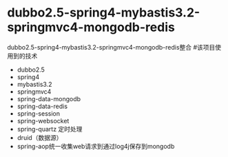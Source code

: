 # dubbo2.5-spring4-mybastis3.2-springmvc4-mongodb-redis
dubbo2.5-spring4-mybastis3.2-springmvc4-mongodb-redis整合
#该项目使用到的技术
 - dubbo2.5 
 - spring4
 -  mybastis3.2 
 - springmvc4 
 - spring-data-mongodb
 - spring-data-redis 
 - spring-session
 - spring-websocket
 - spring-quartz 定时处理
 -  druid（数据源） 
 - spring-aop统一收集web请求到通过log4j保存到mongodb

